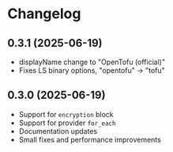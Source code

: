 # Changelog

## 0.3.1 (2025-06-19)
- displayName change to "OpenTofu (official)"
- Fixes LS binary options, "opentofu" -> "tofu"

## 0.3.0 (2025-06-19)
- Support for `encryption` block
- Support for provider `for_each`
- Documentation updates
- Small fixes and performance improvements